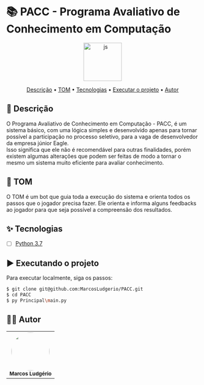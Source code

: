 # :books:  PACC - Programa Avaliativo  de Conhecimento em Computação
<div align="center" display="flex" style="justify-content:flex-start;">
      <img align="center" alt="js" height="100" width="100" src="https://cdn.jsdelivr.net/gh/devicons/devicon/icons/python/python-original.svg" />
</div>

<p align="center">
 <a href="#desc">Descrição</a> •
 <a href="#about">TOM</a> •
 <a href="#tecnologias">Tecnologias</a> • 
 <a href="#executando">Executar o projeto</a> • 
 <a href="#autor">Autor</a>
</p>

<div id="desc"/>

## 📝 Descrição
O Programa Avaliativo de Conhecimento em Computação - PACC, é um
sistema básico, com uma lógica simples e desenvolvido apenas para tornar possível a
participação no processo seletivo, para a vaga de desenvolvedor da empresa júnior
Eagle. <br>
Isso significa que ele não é recomendável para outras finalidades, porém
existem algumas alterações que podem ser feitas de modo a tornar o mesmo um
sistema muito eficiente para avaliar conhecimento.
<div id="about"/>

## :robot: TOM
O TOM é um bot que guia toda a execução do sistema e orienta todos os passos
que o jogador precisa fazer. Ele orienta e informa alguns feedbacks ao jogador 
para que seja possível a compreensão dos resultados.

<div id="tecnologias"/>

## ✨ Tecnologias

-   [ ] [Python 3.7](https://www.python.org/)

<div id="executando" />

## ▶️ Executando o projeto

Para executar localmente, siga os passos:
```sh
$ git clone git@github.com:MarcosLudgerio/PACC.git
$ cd PACC
$ py Principal\main.py
```

<div id="autor" />

## 👩‍💻 Autor 

<table>
   <tr>
     <td align="center">
        <a href="https://github.com/MarcosLudgerio">
         <img style="border-radius: 50%;" src="https://avatars0.githubusercontent.com/u/43012976?s=460&u=1163c04d9f35b577063b3f6550ae520c4dd2f866&v=4" width="100px;" alt=""/>
        </a>
        <br/><sub><b>Marcos Ludgério</b></sub>
     </td>
   </tr>
</table>
